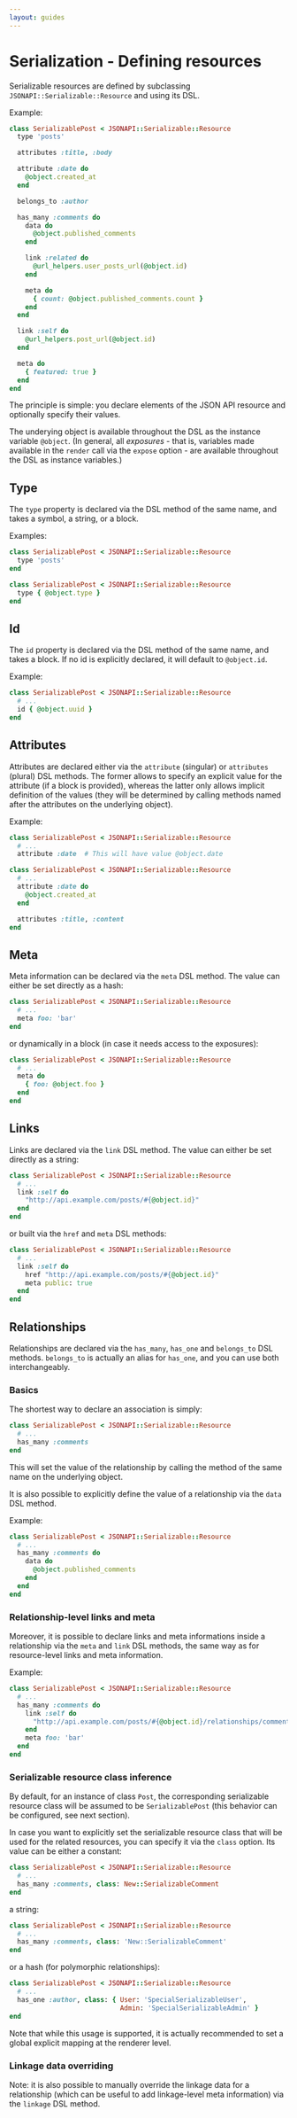 ```yaml
---
layout: guides
---
```

# Serialization - Defining resources

Serializable resources are defined by subclassing
`JSONAPI::Serializable::Resource` and using its DSL.

Example:

```ruby
class SerializablePost < JSONAPI::Serializable::Resource
  type 'posts'

  attributes :title, :body

  attribute :date do
    @object.created_at
  end

  belongs_to :author

  has_many :comments do
    data do
      @object.published_comments
    end

    link :related do
      @url_helpers.user_posts_url(@object.id)
    end

    meta do
      { count: @object.published_comments.count }
    end
  end

  link :self do
    @url_helpers.post_url(@object.id)
  end

  meta do
    { featured: true }
  end
end
```

The principle is simple: you declare elements of the JSON API resource and
optionally specify their values.

The underying object is available throughout the DSL as the instance variable
`@object`. (In general, all *exposures* - that is, variables made available in
the `render` call via the `expose` option - are available throughout the DSL
as instance variables.)

## Type

The `type` property is declared via the DSL method of the same name, and takes
a symbol, a string, or a block.

Examples:

```ruby
class SerializablePost < JSONAPI::Serializable::Resource
  type 'posts'
end
```

```ruby
class SerializablePost < JSONAPI::Serializable::Resource
  type { @object.type }
end
```

## Id

The `id` property is declared via the DSL method of the same name, and takes a
block. If no id is explicitly declared, it will default to `@object.id`.

Example:

```ruby
class SerializablePost < JSONAPI::Serializable::Resource
  # ...
  id { @object.uuid }
end
```

## Attributes

Attributes are declared either via the `attribute` (singular) or `attributes`
(plural) DSL methods. The former allows to specify an explicit value for the
attribute (if a block is provided), whereas the latter only allows implicit
definition of the values (they will be determined by calling methods named
after the attributes on the underlying object).

Example:

```ruby
class SerializablePost < JSONAPI::Serializable::Resource
  # ...
  attribute :date  # This will have value @object.date
```

```ruby
class SerializablePost < JSONAPI::Serializable::Resource
  # ...
  attribute :date do
    @object.created_at
  end

  attributes :title, :content
end
```

## Meta

Meta information can be declared via the `meta` DSL method. The value can either
be set directly as a hash:

```ruby
class SerializablePost < JSONAPI::Serializable::Resource
  # ...
  meta foo: 'bar'
end
```
or dynamically in a block (in case it needs access to the exposures):

```ruby
class SerializablePost < JSONAPI::Serializable::Resource
  # ...
  meta do
    { foo: @object.foo }
  end
end
```

## Links

Links are declared via the `link` DSL method. The value can either be set
directly as a string:

```ruby
class SerializablePost < JSONAPI::Serializable::Resource
  # ...
  link :self do
    "http://api.example.com/posts/#{@object.id}"
  end
end
```
or built via the `href` and `meta` DSL methods:

```ruby
class SerializablePost < JSONAPI::Serializable::Resource
  # ...
  link :self do
    href "http://api.example.com/posts/#{@object.id}"
    meta public: true
  end
end
```

## Relationships

Relationships are declared via the `has_many`, `has_one` and `belongs_to` DSL
methods. `belongs_to` is actually an alias for `has_one`, and you can use both
interchangeably.

### Basics

The shortest way to declare an association is simply:

```ruby
class SerializablePost < JSONAPI::Serializable::Resource
  # ...
  has_many :comments
end
```

This will set the value of the relationship by calling the method of the same
name on the underlying object.

It is also possible to explicitly define the value of a relationship via the
`data` DSL method.

Example:

```ruby
class SerializablePost < JSONAPI::Serializable::Resource
  # ...
  has_many :comments do
    data do
      @object.published_comments
    end
  end
end
```

### Relationship-level links and meta

Moreover, it is possible to declare links and meta informations inside a
relationship via the `meta` and `link` DSL methods, the same way as for
resource-level links and meta information.

Example:

```ruby
class SerializablePost < JSONAPI::Serializable::Resource
  # ...
  has_many :comments do
    link :self do
      "http://api.example.com/posts/#{@object.id}/relationships/comments"
    end
    meta foo: 'bar'
  end
end
```

### Serializable resource class inference

By default, for an instance of class `Post`, the corresponding serializable
resource class will be assumed to be `SerializablePost` (this behavior can be
configured, see next section).

In case you want to explicitly set the serializable resource class that will be
used for the related resources, you can specify it via the `class` option. Its
value can be either a constant:

```ruby
class SerializablePost < JSONAPI::Serializable::Resource
  # ...
  has_many :comments, class: New::SerializableComment
end
```
a string:

```ruby
class SerializablePost < JSONAPI::Serializable::Resource
  # ...
  has_many :comments, class: 'New::SerializableComment'
end
```
or a hash (for polymorphic relationships):

```ruby
class SerializablePost < JSONAPI::Serializable::Resource
  # ...
  has_one :author, class: { User: 'SpecialSerializableUser',
                            Admin: 'SpecialSerializableAdmin' }
end
```

Note that while this usage is supported, it is actually recommended to set a
global explicit mapping at the renderer level.

### Linkage data overriding

Note: it is also possible to manually override the linkage data for a
relationship (which can be useful to add linkage-level meta information) via the
`linkage` DSL method.
